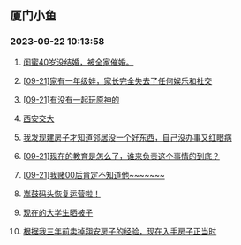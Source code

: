 ## 厦门小鱼 
### 2023-09-22 10:13:58

1. [闺蜜40岁没结婚，被全家催婚。](http://bbs.xmfish.com/read-htm-tid-18076294.html)

2. [[09-21]家有一年级娃，家长完全失去了任何娱乐和社交](http://bbs.xmfish.com/read-htm-tid-18076299.html)

3. [[09-21]有没有一起玩原神的](http://bbs.xmfish.com/read-htm-tid-18076532.html)

4. [西安交大](http://bbs.xmfish.com/read-htm-tid-18076293.html)

5. [我发现建房子才知道邻居没一个好东西，自己没办事又红眼病](http://bbs.xmfish.com/read-htm-tid-18076433.html)

6. [[09-21]现在的教育是怎么了，谁来负责这个事情的到底？](http://bbs.xmfish.com/read-htm-tid-18076502.html)

7. [[09-21]我赌00后肯定不知道他~~~~~~~](http://bbs.xmfish.com/read-htm-tid-18076382.html)

8. [嵩鼓码头恢复运营啦！](http://bbs.xmfish.com/read-htm-tid-18076446.html)

9. [现在的大学生晒被子](http://bbs.xmfish.com/read-htm-tid-18076524.html)

10. [根据我三年前卖掉翔安房子的经验，现在入手房子正当时](http://bbs.xmfish.com/read-htm-tid-18076567.html)

